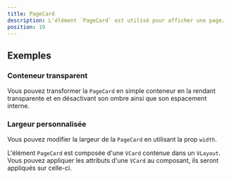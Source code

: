 ```yaml
---
title: PageCard
description: L'élément `PageCard` est utilisé pour afficher une page.
position: 19
---
```


<doc-tabs light>

<doc-tab-item label="Utilisation">

<doc-usage name="page-card"></doc-usage>

## Exemples

### Conteneur transparent

Vous pouvez transformer la `PageCard` en simple conteneur en la rendant transparente et en désactivant son ombre ainsi que son espacement interne.

<doc-example file="page-card/transparent"></doc-example>

### Largeur personnalisée

Vous pouvez modifier la largeur de la `PageCard` en utilisant la prop `width`.

<doc-alert type="info">

L'élément `PageCard` est composée d'une `VCard` contenue dans un `VLayout`. Vous pouvez appliquer les attributs d'une `VCard` au composant, ils seront appliqués sur celle-ci.

</doc-alert>

<doc-example file="page-card/width"></doc-example>

</doc-tab-item>

<doc-tab-item label="API">
<doc-api name="page-card"></doc-api>
</doc-tab-item>

</doc-tabs>
